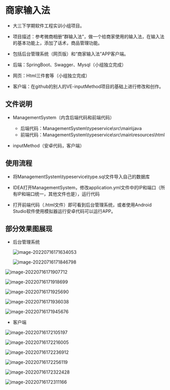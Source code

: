# 商家输入法

* 大三下学期软件工程实训小组项目。

* 项目描述：参考微商相册“群输入法”，做一个给商家使用的输入法，在输入法的基本功能上，添加了话术，商品管理功能。

* 包括后台管理系统（网页版）和“商家输入法”APP客户端。

* 后端：SpringBoot、Swagger、Mysql（小组独立完成）

* 网页：Html三件套等（小组独立完成）

* 客户端：在github的别人的VE-inputMethod项目的基础上进行修改和创作。

  

## 文件说明

* ManagementSystem（内含后端代码和前端代码）
  * 后端代码：ManagementSystem\typeservice\src\main\java
  * 前端代码：ManagementSystem\typeservice\src\main\resources\html

* inputMethod（安卓代码，客户端）



## 使用流程

* 将ManagementSystem\typeservice\type.sql文件导入自己的数据库

* IDEA打开ManagementSystem，修改application.yml文件中的IP和端口（所有IP和端口统一，其他文件也是），运行代码

* 打开前端代码（.html文件）即可看到后台管理系统，或者使用Android Studio软件使用模拟器运行安卓代码可以运行APP。

  

## 部分效果图展现

* 后台管理系统

  ![image-20220716171634053](https://raw.githubusercontent.com/kotiler/MerchantInputMethod/main/README-IMG/1.png)

  

  ![image-20220716171846798](https://raw.githubusercontent.com/kotiler/MerchantInputMethod/main/README-IMG/2.png)



![image-20220716171907712](https://raw.githubusercontent.com/kotiler/MerchantInputMethod/main/README-IMG/3.png)



![image-20220716171918699](https://raw.githubusercontent.com/kotiler/MerchantInputMethod/main/README-IMG/4.png)





![image-20220716171925690](https://raw.githubusercontent.com/kotiler/MerchantInputMethod/main/README-IMG/5.png)





![image-20220716171936038](https://raw.githubusercontent.com/kotiler/MerchantInputMethod/main/README-IMG/6.png)





![image-20220716171945676](https://raw.githubusercontent.com/kotiler/MerchantInputMethod/main/README-IMG/7.png)







* 客户端

![image-20220716172105197](https://raw.githubusercontent.com/kotiler/MerchantInputMethod/main/README-IMG/8.png)



![image-20220716172216005](https://raw.githubusercontent.com/kotiler/MerchantInputMethod/main/README-IMG/9.png)





![image-20220716172236912](https://raw.githubusercontent.com/kotiler/MerchantInputMethod/main/README-IMG/10.png)





![image-20220716172256119](https://raw.githubusercontent.com/kotiler/MerchantInputMethod/main/README-IMG/11.png)



![image-20220716172322428](https://raw.githubusercontent.com/kotiler/MerchantInputMethod/main/README-IMG/12.png)





![image-20220716172311166](https://raw.githubusercontent.com/kotiler/MerchantInputMethod/main/README-IMG/13.png)